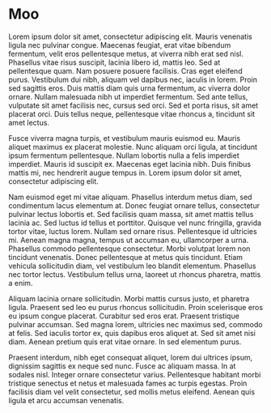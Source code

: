 # Moo

Lorem ipsum dolor sit amet, consectetur adipiscing elit. Mauris venenatis ligula nec pulvinar congue. Maecenas feugiat, erat vitae bibendum fermentum, velit eros pellentesque metus, at viverra nibh erat sed nisl. Phasellus vitae risus suscipit, lacinia libero id, mattis leo. Sed at pellentesque quam. Nam posuere posuere facilisis. Cras eget eleifend purus. Vestibulum dui nibh, aliquam vel dapibus nec, iaculis in lorem. Proin sed sagittis eros. Duis mattis diam quis urna fermentum, ac viverra dolor ornare. Nullam malesuada nibh ut imperdiet fermentum. Sed ante tellus, vulputate sit amet facilisis nec, cursus sed orci. Sed et porta risus, sit amet placerat orci. Duis tellus neque, pellentesque vitae rhoncus a, tincidunt sit amet lectus.

Fusce viverra magna turpis, et vestibulum mauris euismod eu. Mauris aliquet maximus ex placerat molestie. Nunc aliquam orci ligula, at tincidunt ipsum fermentum pellentesque. Nullam lobortis nulla a felis imperdiet imperdiet. Mauris id suscipit ex. Maecenas eget lacinia nibh. Duis finibus mattis mi, nec hendrerit augue tempus in. Lorem ipsum dolor sit amet, consectetur adipiscing elit.

Nam euismod eget mi vitae aliquam. Phasellus interdum metus diam, sed condimentum lacus elementum at. Donec feugiat ornare tellus, consectetur pulvinar lectus lobortis et. Sed facilisis quam massa, sit amet mattis tellus lacinia ac. Sed luctus id tellus et porttitor. Quisque vel nunc fringilla, gravida tortor vitae, luctus lorem. Nullam sed ornare risus. Pellentesque id ultricies mi. Aenean magna magna, tempus ut accumsan eu, ullamcorper a urna. Phasellus commodo pellentesque consectetur. Morbi volutpat lorem non tincidunt venenatis. Donec pellentesque at metus quis tincidunt. Etiam vehicula sollicitudin diam, vel vestibulum leo blandit elementum. Phasellus nec tortor lectus. Vestibulum tellus urna, laoreet ut rhoncus pharetra, mattis a enim.

Aliquam lacinia ornare sollicitudin. Morbi mattis cursus justo, et pharetra ligula. Praesent sed leo eu purus rhoncus sollicitudin. Proin scelerisque eros eu ipsum congue placerat. Curabitur sed eros erat. Praesent tristique pulvinar accumsan. Sed magna lorem, ultricies nec maximus sed, commodo at felis. Sed iaculis tortor ex, quis dapibus eros aliquet at. Sed sit amet nisi diam. Aenean pretium quis erat vitae ornare. In sed elementum purus.

Praesent interdum, nibh eget consequat aliquet, lorem dui ultrices ipsum, dignissim sagittis ex neque sed nunc. Fusce ac aliquam massa. In at sodales nisl. Integer ornare consectetur varius. Pellentesque habitant morbi tristique senectus et netus et malesuada fames ac turpis egestas. Proin facilisis diam vel velit consectetur, sed mollis metus eleifend. Aenean quis ligula et arcu accumsan venenatis.

